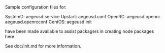 Sample configuration files for:

SystemD: aegeusd.service
Upstart: aegeusd.conf
OpenRC:  aegeusd.openrc
         aegeusd.openrcconf
CentOS:  aegeusd.init

have been made available to assist packagers in creating node packages here.

See doc/init.md for more information.
